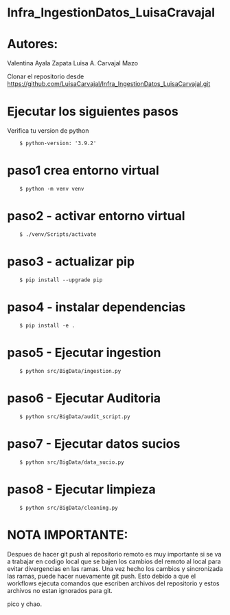 # Infra_IngestionDatos_LuisaCravajal


# Autores:
Valentina Ayala Zapata
Luisa A. Carvajal Mazo

Clonar el repositorio desde https://github.com/LuisaCarvajal/Infra_IngestionDatos_LuisaCarvajal.git 
 
 # Ejecutar los siguientes pasos 

 Verifica tu version de python

        $ python-version: '3.9.2'

# paso1  crea entorno virtual
        $ python -m venv venv
# paso2 - activar entorno virtual
        $ ./venv/Scripts/activate   
# paso3 - actualizar pip
        $ pip install --upgrade pip
# paso4 - instalar dependencias
        $ pip install -e .
# paso5 - Ejecutar ingestion
        $ python src/BigData/ingestion.py 
# paso6 - Ejecutar Auditoria
        $ python src/BigData/audit_script.py
# paso7 - Ejecutar datos sucios
        $ python src/BigData/data_sucio.py
# paso8 - Ejecutar limpieza
        $ python src/BigData/cleaning.py

# NOTA IMPORTANTE:
Despues de hacer git push al repositorio remoto es muy importante si se va a trabajar en codigo local que se bajen los cambios del remoto al local para evitar divergencias en las ramas. Una vez hecho los cambios y sincronizada las ramas, puede hacer nuevamente git push. Esto debido a que el workflows ejecuta comandos que escriben archivos del repositorio y estos archivos no estan ignorados para git. 

pico y chao.

